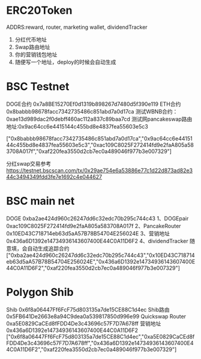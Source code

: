 # ERC20Token

ADDRS:reward, router, marketing wallet, dividendTracker
1. 分红代币地址
2. Swap路由地址
3. 你的营销钱包地址
4. 随便写一个地址，deploy的时候会自动生成

# BSC Testnet
DOGE合约 0x7a8BE15270Ef0d1319b898267d7480d5f390e119
ETH合约 0x8babbb98678facc7342735486c851abd7a0d17ca
测试WBNB合约：0xae13d989dac2f0debff460ac112a837c89baa7cd
测试网pancakeswap路由地址:0x9ac64cc6e4415144c455bd8e4837fea55603e5c3

["0x8babbb98678facc7342735486c851abd7a0d17ca","0x9ac64cc6e4415144c455bd8e4837fea55603e5c3","0xac109C8025F272414fd9e2faA805a583708A017f","0xaf220fea3550d2cb7ec0a489046f977b3e007329"]

分红swap交易参考 https://testnet.bscscan.com/tx/0x29ae754e6a53886e77c1d22d873ad82e344c3494349fdd3fe7e1692c4e044627


# BSC main net
DOGE 0xba2ae424d960c26247dd6c32edc70b295c744c43
1、DOGEpair 0xac109C8025F272414fd9e2faA805a583708A017f
2、PancakeRouter 0x10ED43C718714eb63d5aA57B78B54704E256024E
3、营销地址 0x436a6D1392e14734936143607400E44C0A11D6F2
4、dividendTracker 随意填，会自动生成追踪合约
["0xba2ae424d960c26247dd6c32edc70b295c744c43","0x10ED43C718714eb63d5aA57B78B54704E256024E","0x436a6D1392e14734936143607400E44C0A11D6F2","0xaf220fea3550d2cb7ec0a489046f977b3e007329"]



# Polygon Shib
Shib 0x6f8a06447Ff6FcF75d803135a7de15CE88C1d4ec
Shib路由 0x5FB641De2663e8a94C9dea0a539817850d996e99
Quickswap Router 0xa5E0829CaCEd8fFDD4De3c43696c57F7D7A678ff
营销地址 0x436a6D1392e14734936143607400E44C0A11D6F2
["0x6f8a06447Ff6FcF75d803135a7de15CE88C1d4ec","0xa5E0829CaCEd8fFDD4De3c43696c57F7D7A678ff","0x436a6D1392e14734936143607400E44C0A11D6F2","0xaf220fea3550d2cb7ec0a489046f977b3e007329"]





